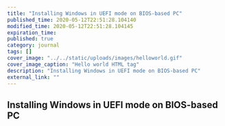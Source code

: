 ```yaml
---
title: "Installing Windows in UEFI mode on BIOS-based PC"
published_time: 2020-05-12T22:51:28.104140
modified_time: 2020-05-12T22:51:28.104145
expiration_time: 
published: true
category: journal
tags: []
cover_image: "../../static/uploads/images/helloworld.gif"
cover_image_caption: "Hello world HTML tag"
description: "Installing Windows in UEFI mode on BIOS-based PC"
external_link: ""
---
```


## Installing Windows in UEFI mode on BIOS-based PC

